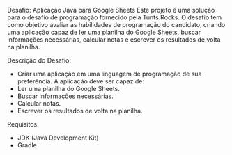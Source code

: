 Desafio:
Aplicação Java para Google Sheets
Este projeto é uma solução para o desafio de programação fornecido pela Tunts.Rocks. O desafio tem como objetivo avaliar as habilidades de programação do candidato, criando uma aplicação capaz de ler uma planilha do Google Sheets, buscar informações necessárias, 
calcular notas e escrever os resultados de volta na planilha.

Descrição do Desafio:
- Criar uma aplicação em uma linguagem de programação de sua preferência. A aplicação deve ser capaz de:
- Ler uma planilha do Google Sheets.
- Buscar informações necessárias.
- Calcular notas.
- Escrever os resultados de volta na planilha.

Requisitos:
- JDK (Java Development Kit)
- Gradle
